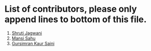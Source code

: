 # List of contributors, please only append lines to bottom of this file.

1. [Shruti Jagwani](https://github.com/shruti8019)
2. [Mansi Sahu](https://github.com/mansi0703)
3. [Gursimran Kaur Saini](https://github.com/gursimran18)
